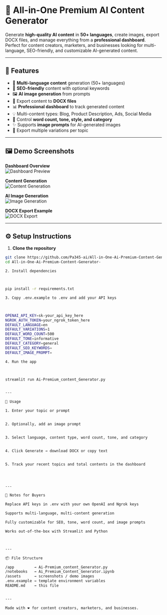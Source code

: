 # 🌟 All-in-One Premium AI Content Generator

Generate **high-quality AI content** in **50+ languages**, create images, export DOCX files, and manage everything from a **professional dashboard**. Perfect for content creators, marketers, and businesses looking for multi-language, SEO-friendly, and customizable AI-generated content.

---

## 🚀 Features

- 📝 **Multi-language content** generation (50+ languages)  
- 🔑 **SEO-friendly** content with optional keywords  
- 🖼️ **AI image generation** from prompts  
- 📄 Export content to **DOCX files**  
- 📊 **Professional dashboard** to track generated content  
- 💡 Multi-content types: Blog, Product Description, Ads, Social Media  
- 🎯 Control **word count, tone, style, and category**  
- ✨ Supports **image prompts** for AI-generated images  
- 🔄 Export multiple variations per topic  

---

## 🖼️ Demo Screenshots

**Dashboard Overview**  
![Dashboard Preview](https://via.placeholder.com/300x180.png?text=Dashboard+Preview)

**Content Generation**  
![Content Generation](https://via.placeholder.com/300x180.png?text=Content+Generation)

**AI Image Generation**  
![Image Generation](https://via.placeholder.com/300x180.png?text=AI+Image+Generation)

**DOCX Export Example**  
![DOCX Export](https://via.placeholder.com/300x180.png?text=DOCX+Export)

---

## ⚙️ Setup Instructions

1. **Clone the repository**  
```bash
git clone https://github.com/Pa345-ai/All-in-One-Ai-Premium-Content-Generator-.git
cd All-in-One-Ai-Premium-Content-Generator-

2. Install dependencies



pip install -r requirements.txt

3. Copy .env.example to .env and add your API keys



OPENAI_API_KEY=sk-your_api_key_here
NGROK_AUTH_TOKEN=your_ngrok_token_here
DEFAULT_LANGUAGE=en
DEFAULT_VARIATIONS=1
DEFAULT_WORD_COUNT=500
DEFAULT_TONE=informative
DEFAULT_CATEGORY=general
DEFAULT_SEO_KEYWORDS=
DEFAULT_IMAGE_PROMPT=

4. Run the app



streamlit run Ai-Premium_content_Generator.py


---

📝 Usage

1. Enter your topic or prompt


2. Optionally, add an image prompt


3. Select language, content type, word count, tone, and category


4. Click Generate → download DOCX or copy text


5. Track your recent topics and total contents in the dashboard




---

🔗 Notes for Buyers

Replace API keys in .env with your own OpenAI and Ngrok keys

Supports multi-language, multi-content generation

Fully customizable for SEO, tone, word count, and image prompts

Works out-of-the-box with Streamlit and Python



---

📦 File Structure

/app         → Ai-Premium_content_Generator.py
/notebooks   → Ai_Premium_Content_Generator.ipynb
/assets      → screenshots / demo images
.env.example → template environment variables
README.md    → this file


---

Made with ❤️ for content creators, marketers, and businesses.
